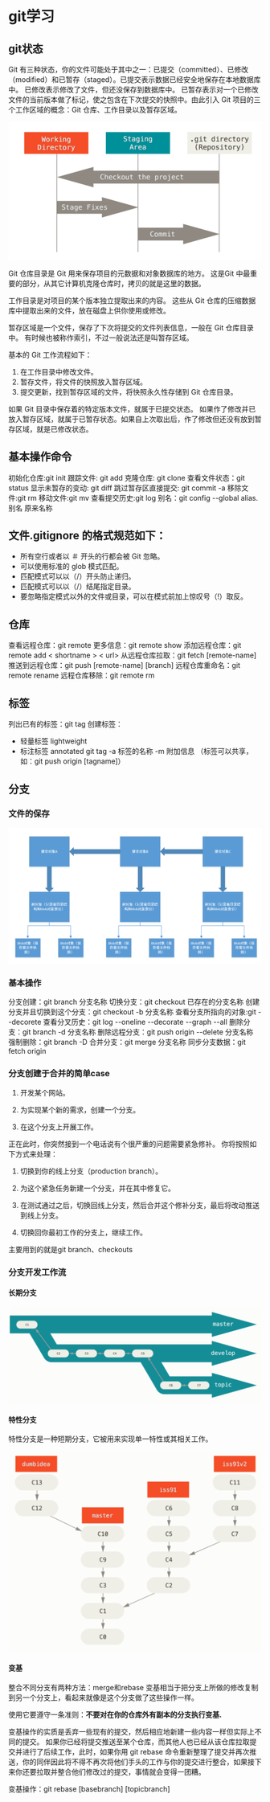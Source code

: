 # git学习

## git状态

Git 有三种状态，你的文件可能处于其中之一：已提交（committed）、已修改（modified）和已暂存（staged）。已提交表示数据已经安全地保存在本地数据库中。 已修改表示修改了文件，但还没保存到数据库中。 已暂存表示对一个已修改文件的当前版本做了标记，使之包含在下次提交的快照中。由此引入 Git 项目的三个工作区域的概念：Git 仓库、工作目录以及暂存区域。

![Git三种状态](Git三种状态.png)

Git 仓库目录是 Git 用来保存项目的元数据和对象数据库的地方。 这是Git 中最重要的部分，从其它计算机克隆仓库时，拷贝的就是这里的数据。

工作目录是对项目的某个版本独立提取出来的内容。 这些从 Git 仓库的压缩数据库中提取出来的文件，放在磁盘上供你使用或修改。

暂存区域是一个文件，保存了下次将提交的文件列表信息，一般在 Git 仓库目录中。 有时候也被称作索引，不过一般说法还是叫暂存区域。

基本的 Git 工作流程如下：

1. 在工作目录中修改文件。
2. 暂存文件，将文件的快照放入暂存区域。
3. 提交更新，找到暂存区域的文件，将快照永久性存储到 Git 仓库目录。

如果 Git 目录中保存着的特定版本文件，就属于已提交状态。 如果作了修改并已放入暂存区域，就属于已暂存状态。如果自上次取出后，作了修改但还没有放到暂存区域，就是已修改状态。

## 基本操作命令

初始化仓库:git init
跟踪文件: git add
克隆仓库: git clone
查看文件状态：git status
显示未暂存的变动: git diff
跳过暂存区直接提交: git commit -a
移除文件:git rm
移动文件:git mv
查看提交历史:git log
别名：git config --global alias.别名 原来名称



## 文件.gitignore 的格式规范如下：

- 所有空行或者以 ＃ 开头的行都会被 Git 忽略。
- 可以使用标准的 glob 模式匹配。
- 匹配模式可以以（/）开头防止递归。
- 匹配模式可以以（/）结尾指定目录。
- 要忽略指定模式以外的文件或目录，可以在模式前加上惊叹号（!）取反。


## 仓库

查看远程仓库：git remote 更多信息：git remote show
添加远程仓库：git remote add < shortname > < url>
从远程仓库拉取：git fetch [remote-name]
推送到远程仓库：git push [remote-name] [branch]
远程仓库重命名：git remote rename
远程仓库移除：git remote rm

## 标签

列出已有的标签：git tag
创建标签：
- 轻量标签 lightweight
- 标注标签 annotated
git tag -a 标签的名称 -m 附加信息
（标签可以共享，如：git push origin [tagname]）


## 分支

### 文件的保存

![git数据保存](git保存数据.png)

### 基本操作
分支创建：git branch 分支名称
切换分支：git checkout 已存在的分支名称
创建分支并且切换到这个分支：git checkout -b 分支名称
查看分支所指向的对象:git --decorete
查看分叉历史：git log --oneline --decorate --graph --all
删除分支：git branch -d 分支名称
删除远程分支：git push origin --delete 分支名称
强制删除：git branch -D
合并分支：git merge 分支名称
同步分支数据：git fetch origin


### 分支创建于合并的简单case

1. 开发某个网站。

2. 为实现某个新的需求，创建一个分支。

3. 在这个分支上开展工作。

正在此时，你突然接到一个电话说有个很严重的问题需要紧急修补。 你将按照如下方式来处理：

1. 切换到你的线上分支（production branch）。

2. 为这个紧急任务新建一个分支，并在其中修复它。

3. 在测试通过之后，切换回线上分支，然后合并这个修补分支，最后将改动推送到线上分支。

4. 切换回你最初工作的分支上，继续工作。

主要用到的就是git branch、checkouts


### 分支开发工作流

#### 长期分支
![长期分支](分支工作流-长期分支.png)

#### 特性分支
特性分支是一种短期分支，它被用来实现单一特性或其相关工作。

![特性分支](分支工作流-特性分支.png)

#### 变基
整合不同分支有两种方法：merge和rebase
变基相当于把分支上所做的修改复制到另一个分支上，看起来就像是这个分支做了这些操作一样。

使用它要遵守一条准则：**不要对在你的仓库外有副本的分支执行变基.**

变基操作的实质是丢弃一些现有的提交，然后相应地新建一些内容一样但实际上不同的提交。 如果你已经将提交推送至某个仓库，而其他人也已经从该仓库拉取提交并进行了后续工作，此时，如果你用 git rebase 命令重新整理了提交并再次推送，你的同伴因此将不得不再次将他们手头的工作与你的提交进行整合，如果接下来你还要拉取并整合他们修改过的提交，事情就会变得一团糟。

变基操作：git rebase [basebranch] [topicbranch]
